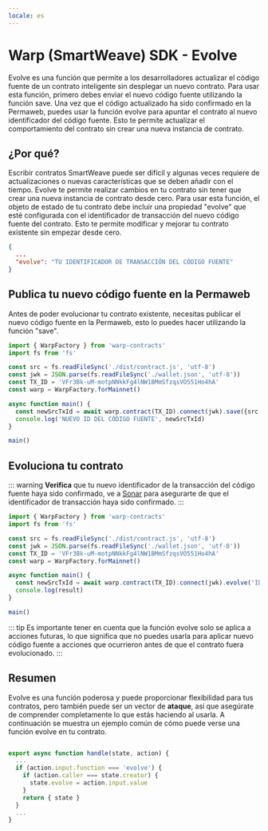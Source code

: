 ```yaml
---
locale: es
---
```

# Warp (SmartWeave) SDK - Evolve

Evolve es una función que permite a los desarrolladores actualizar el código fuente de un contrato inteligente sin desplegar un nuevo contrato. Para usar esta función, primero debes enviar el nuevo código fuente utilizando la función save. Una vez que el código actualizado ha sido confirmado en la Permaweb, puedes usar la función evolve para apuntar el contrato al nuevo identificador del código fuente. Esto te permite actualizar el comportamiento del contrato sin crear una nueva instancia de contrato.

## ¿Por qué?

Escribir contratos SmartWeave puede ser difícil y algunas veces requiere de actualizaciones o nuevas características que se deben añadir con el tiempo. Evolve te permite realizar cambios en tu contrato sin tener que crear una nueva instancia de contrato desde cero. Para usar esta función, el objeto de estado de tu contrato debe incluir una propiedad "evolve" que esté configurada con el identificador de transacción del nuevo código fuente del contrato. Esto te permite modificar y mejorar tu contrato existente sin empezar desde cero.

```json
{
  ...
  "evolve": "TU IDENTIFICADOR DE TRANSACCIÓN DEL CÓDIGO FUENTE"
}
```

## Publica tu nuevo código fuente en la Permaweb

Antes de poder evolucionar tu contrato existente, necesitas publicar el nuevo código fuente en la Permaweb, esto lo puedes hacer utilizando la función "save".

```ts
import { WarpFactory } from 'warp-contracts'
import fs from 'fs'

const src = fs.readFileSync('./dist/contract.js', 'utf-8')
const jwk = JSON.parse(fs.readFileSync('./wallet.json', 'utf-8'))
const TX_ID = 'VFr3Bk-uM-motpNNkkFg4lNW1BMmSfzqsVO551Ho4hA'
const warp = WarpFactory.forMainnet()

async function main() {
  const newSrcTxId = await warp.contract(TX_ID).connect(jwk).save({src })
  console.log('NUEVO ID DEL CÓDIGO FUENTE', newSrcTxId)
}

main()
```

## Evoluciona tu contrato

::: warning
**Verifica** que tu nuevo identificador de la transacción del código fuente haya sido confirmado, ve a [Sonar](https://sonar.warp.cc) para asegurarte de que el identificador de transacción haya sido confirmado.
:::

```ts
import { WarpFactory } from 'warp-contracts'
import fs from 'fs'

const src = fs.readFileSync('./dist/contract.js', 'utf-8')
const jwk = JSON.parse(fs.readFileSync('./wallet.json', 'utf-8'))
const TX_ID = 'VFr3Bk-uM-motpNNkkFg4lNW1BMmSfzqsVO551Ho4hA'
const warp = WarpFactory.forMainnet()

async function main() {
  const newSrcTxId = await warp.contract(TX_ID).connect(jwk).evolve('IDENTIFICADOR DE TRANSACCIÓN DEL CÓDIGO FUENTE')
  console.log(result)
}

main()
```

::: tip
Es importante tener en cuenta que la función evolve solo se aplica a acciones futuras, lo que significa que no puedes usarla para aplicar nuevo código fuente a acciones que ocurrieron antes de que el contrato fuera evolucionado.
:::

## Resumen

Evolve es una función poderosa y puede proporcionar flexibilidad para tus contratos, pero también puede ser un vector de **ataque**, así que asegúrate de comprender completamente lo que estás haciendo al usarla. A continuación se muestra un ejemplo común de cómo puede verse una función evolve en tu contrato.

```js

export async function handle(state, action) {
  ...
  if (action.input.function === 'evolve') {
    if (action.caller === state.creator) {
      state.evolve = action.input.value 
    }
    return { state }
  }
  ...
}
```